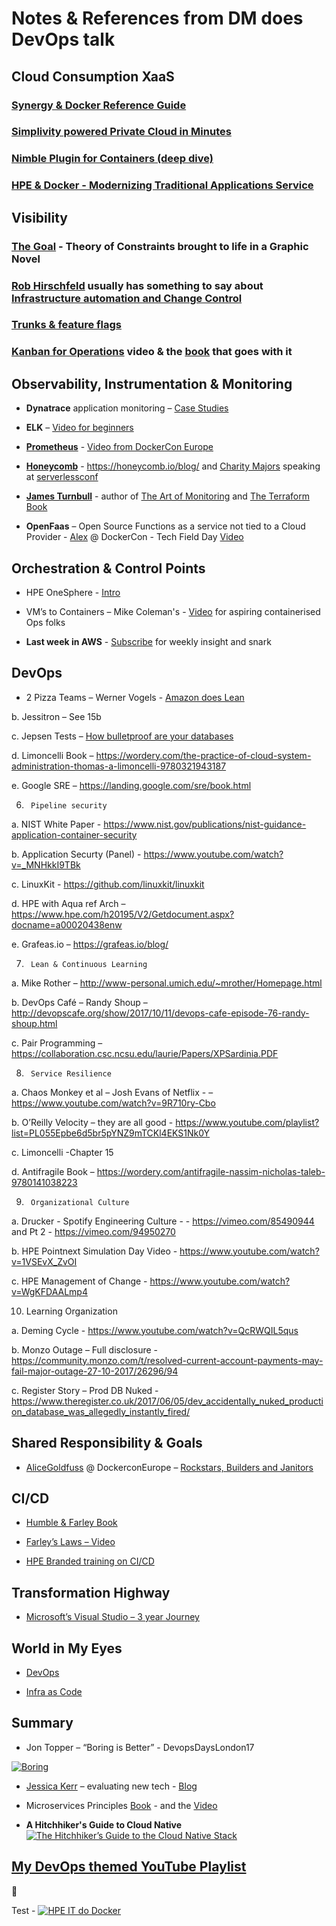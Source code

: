 # Notes & References from DM does DevOps talk




## Cloud Consumption XaaS

### [Synergy & Docker Reference Guide](https://www.hpe.com/h20195/V2/Getdocument.aspx?docname=a00008645enw)

### [Simplivity powered Private Cloud in Minutes](https://h20195.www2.hpe.com/V2/GetPDF.aspx/a00008252ENW.pdf)

### [Nimble Plugin for Containers (deep dive)](https://www.youtube.com/watch?list=PLinuRwpnsHad0tatAfa4kIWQzGNkiHqW1&v=h-xnYVgzfro) 

### [HPE & Docker - Modernizing Traditional Applications Service](https://www.hpe.com/h20195/V2/Getdocument.aspx?docname=a00020124enw)

## Visibility

### [The Goal](https://wordery.com/the-goal-eliyahu-m-goldratt-9780884272076) - Theory of Constraints brought to life in a Graphic Novel

### [Rob Hirschfeld](https://www.twitter.com/zehickle) usually has something to say about [Infrastructure automation and Change Control](https://robhirschfeld.com/)

### [Trunks & feature flags](https://featureflags.io/2016/01/14/trunk-based-development/)  

### [Kanban for Operations](https://www.youtube.com/watch?v=coRx-onQ09Y) video & the [book](https://www.bookdepository.com/Making-Work-Visible-Dominica-Degrandis/9781942788157) that goes with it

## Observability, Instrumentation & Monitoring

* **Dynatrace** application monitoring – [Case Studies](https://www.dynatrace.com/company/customers/)

*   **ELK** – [Video for beginners](https://www.youtube.com/watch?v=MRMgd6E9AXE)

*   **[Prometheus](https://www.prometheus.io)** - [Video from DockerCon Europe](https://www.youtube.com/watch?v=PDxcEzu62jk)

*   **[Honeycomb](https://www.honeycomb.io)** - https://honeycomb.io/blog/
 and [Charity Majors](Https://www.twitter.com/mipsytipsy) speaking at [serverlessconf](https://www.youtube.com/watch?v=hG39tB5qqMc) 

*   **[James Turnbull](https://twitter.com/kartar)** - author of [The Art of Monitoring]() and [The Terraform Book]()

*   **OpenFaas** – Open Source Functions as a service not tied to a Cloud Provider - [Alex](https://www.twitter.com/alexellisuk) @ DockerCon - Tech Field Day [Video](https://www.youtube.com/watch?v=C3agSKv2s_w)

## Orchestration & Control Points

* HPE OneSphere - [Intro](https://www.youtube.com/watch?v=TyESpD4iklU)

* VM’s to Containers – Mike Coleman's  - [Video](https://www.youtube.com/watch?v=kT76aLugp48) for aspiring containerised Ops folks

* **Last week in AWS** - [Subscribe](https://lastweekinaws.com/) for weekly insight and snark

## DevOps

* 2 Pizza Teams – Werner Vogels - [Amazon does Lean](https://vimeo.com/29719577)

b.      Jessitron – See 15b

c.       Jepsen Tests – [How bulletproof are your databases](https://jepsen.io/analyses)

d.      Limoncelli Book – https://wordery.com/the-practice-of-cloud-system-administration-thomas-a-limoncelli-9780321943187

e.      Google SRE – https://landing.google.com/sre/book.html

6)      Pipeline security

a.       NIST White Paper - https://www.nist.gov/publications/nist-guidance-application-container-security

b.      Application Securty (Panel) - https://www.youtube.com/watch?v=_MNHkkI9TBk

c.       LinuxKit - https://github.com/linuxkit/linuxkit

d.      HPE with Aqua ref Arch – https://www.hpe.com/h20195/V2/Getdocument.aspx?docname=a00020438enw

e.      Grafeas.io – https://grafeas.io/blog/

7)      Lean & Continuous Learning

a.       Mike Rother – http://www-personal.umich.edu/~mrother/Homepage.html

b.      DevOps Café – Randy Shoup – http://devopscafe.org/show/2017/10/11/devops-cafe-episode-76-randy-shoup.html

c.       Pair Programming – https://collaboration.csc.ncsu.edu/laurie/Papers/XPSardinia.PDF

8)      Service Resilience

a.       Chaos Monkey et al – Josh Evans of Netflix - – https://www.youtube.com/watch?v=9R710ry-Cbo

b.      O’Reilly Velocity – they are all good - https://www.youtube.com/playlist?list=PL055Epbe6d5br5pYNZ9mTCKl4EKS1Nk0Y

c.       Limoncelli  -Chapter 15

d.      Antifragile Book – https://wordery.com/antifragile-nassim-nicholas-taleb-9780141038223

9)      Organizational Culture

a.       Drucker  - Spotify Engineering Culture - - https://vimeo.com/85490944 and Pt 2 - https://vimeo.com/94950270

b.      HPE Pointnext Simulation Day Video - https://www.youtube.com/watch?v=1VSEvX_ZvOI

c.       HPE Management of Change - https://www.youtube.com/watch?v=WgKFDAALmp4

   10) Learning Organization

a.       Deming Cycle - https://www.youtube.com/watch?v=QcRWQIL5qus

b.      Monzo Outage – Full disclosure - https://community.monzo.com/t/resolved-current-account-payments-may-fail-major-outage-27-10-2017/26296/94

c.       Register Story – Prod DB Nuked - https://www.theregister.co.uk/2017/06/05/dev_accidentally_nuked_production_database_was_allegedly_instantly_fired/

## Shared Responsibility & Goals

* [AliceGoldfuss](https://www.twitter.com/alicegoldfuss) @ DockerconEurope – [Rockstars, Builders and Janitors](https://www.youtube.com/watch?v=eZp3W4qYhJc)

## CI/CD

* [Humble & Farley Book](https://wordery.com/continuous-delivery-jez-humble-9780321601919)

* [Farley’s Laws – Video](https://www.youtube.com/watch?v=dQzkT5A95Go)

* [HPE Branded training on CI/CD](https://www.hpe.com/h20195/V2/Getdocument.aspx?docname=a00000481enw)

## Transformation Highway

* [Microsoft’s Visual Studio – 3 year Journey](https://www.visualstudio.com/learn/devops-at-microsoft/)

## World in My Eyes

* [DevOps](https://www.edx.org/course/introduction-devops-transforming-linuxfoundationx-lfs161x)

* [Infra as Code](https://www.visualstudio.com/learn/what-is-infrastructure-as-code/)

## Summary

* Jon Topper – “Boring is Better” - DevopsDaysLondon17 

[![Boring](https://i.ytimg.com/vi/90EUfSpk96M/hqdefault.jpg)](https://www.youtube.com/watch?v=90EUfSpk96M)

* [Jessica Kerr](https://www.twitter.com/jessitron) – evaluating new tech - [Blog](https://blog.codeship.com/growing-tech-stack-say-no/)

* Microservices Principles [Book](https://wordery.com/building-microservices-sam-newman-9781491950357) - and the [Video](https://www.youtube.com/watch?v=PFQnNFe27kU)  

* **A Hitchhiker's Guide to Cloud Native**
 [![The Hitchhiker’s Guide to the Cloud Native Stack](https://i.ytimg.com/vi/eMMkOyZwam4/hqdefault.jpg)](https://www.youtube.com/watch?v=eMMkOyZwam4)

## [My DevOps themed YouTube Playlist](https://www.youtube.com/playlist?list=PLL8kb_z2JqF4U6nxeUUO3mnMj-yMsFnhu)

:rocket:


Test - 
[![HPE IT do Docker](http://img.youtube.com/vi/Urplr9ojyfs/0.jpg)](http://www.youtube.com/watch?v=Urplr9ojyfs)